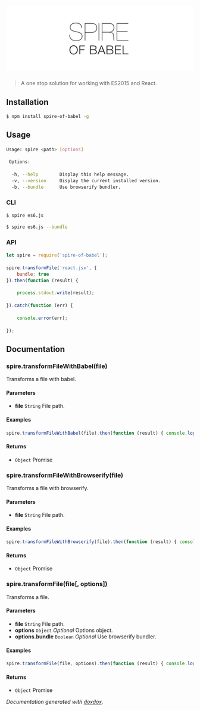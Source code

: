 # ![Spire of Babel](logo.png)

> A one stop solution for working with ES2015 and React.

## Installation

```bash
$ npm install spire-of-babel -g
```

## Usage

```bash
Usage: spire <path> [options]

 Options:

  -h, --help        Display this help message.
  -v, --version     Display the current installed version.
  -b, --bundle      Use browserify bundler.
```

### CLI

```bash
$ spire es6.js
```

```bash
$ spire es6.js --bundle
```

### API

```javascript
let spire = require('spire-of-babel');

spire.transformFile('react.jsx', {
    bundle: true
}).then(function (result) {

    process.stdout.write(result);

}).catch(function (err) {

    console.error(err);

});
```

## Documentation



### spire.transformFileWithBabel(file) 

Transforms a file with babel.




#### Parameters

- **file** `String`   File path.




#### Examples

```javascript
spire.transformFileWithBabel(file).then(function (result) { console.log(result); });
```


#### Returns


- `Object`   Promise




### spire.transformFileWithBrowserify(file) 

Transforms a file with browserify.




#### Parameters

- **file** `String`   File path.




#### Examples

```javascript
spire.transformFileWithBrowserify(file).then(function (result) { console.log(result); });
```


#### Returns


- `Object`   Promise




### spire.transformFile(file[, options]) 

Transforms a file.




#### Parameters

- **file** `String`   File path.
- **options** `Object`  *Optional* Options object.
- **options.bundle** `Boolean`  *Optional* Use browserify bundler.




#### Examples

```javascript
spire.transformFile(file, options).then(function (result) { console.log(result); });
```


#### Returns


- `Object`   Promise




*Documentation generated with [doxdox](https://github.com/neogeek/doxdox).*
